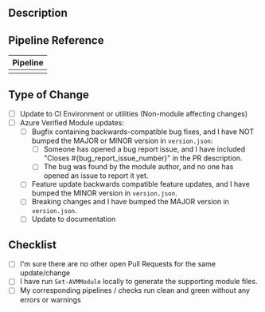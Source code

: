 ## Description

<!--
>Thank you for your contribution !
> Please include a summary of the change and which issue is fixed.
> Please also include the context.
> List any dependencies that are required for this change.

Fixes #123
Fixes #456
Closes #123
Closes #456
-->

## Pipeline Reference

<!-- Insert your Pipeline Status Badge below -->

| Pipeline |
| -------- |
|          |

## Type of Change

<!-- Use the checkboxes [x] on the options that are relevant. -->

- [ ] Update to CI Environment or utilities (Non-module affecting changes)
- [ ] Azure Verified Module updates:
  - [ ] Bugfix containing backwards-compatible bug fixes, and I have NOT bumped the MAJOR or MINOR version in `version.json`:
    - [ ] Someone has opened a bug report issue, and I have included "Closes #{bug_report_issue_number}" in the PR description.
    - [ ] The bug was found by the module author, and no one has opened an issue to report it yet.
  - [ ] Feature update backwards compatible feature updates, and I have bumped the MINOR version in `version.json`.
  - [ ] Breaking changes and I have bumped the MAJOR version in `version.json`.
  - [ ] Update to documentation

## Checklist

- [ ] I'm sure there are no other open Pull Requests for the same update/change
- [ ] I have run `Set-AVMModule` locally to generate the supporting module files.
- [ ] My corresponding pipelines / checks run clean and green without any errors or warnings

<!--  Please keep up to date with the contribution guide at https://aka.ms/avm/contribute/bicep -->
